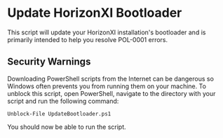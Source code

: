# Update HorizonXI Bootloader
This script will update your HorizonXI installation's bootloader and is primarily intended to help you resolve POL-0001 errors.

## Security Warnings
Downloading PowerShell scripts from the Internet can be dangerous so Windows often prevents you from running them on your machine. To unblock this script, open PowerShell, navigate to the directory with your script and run the following command:

`Unblock-File UpdateBootloader.ps1`

You should now be able to run the script.
